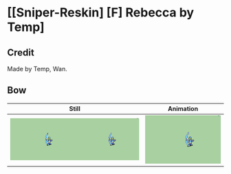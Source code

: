 # [\[Sniper-Reskin\] \[F\] Rebecca by Temp]

## Credit

Made by Temp, Wan.

## Bow

| Still | Animation |
| :---: | :-------: |
| ![Bow still](./Bow_000.png) | ![Bow animation](./Bow.gif) |
